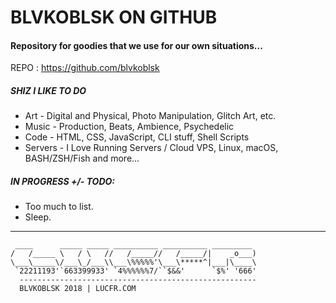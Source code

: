 # BLVKOBLSK ON GITHUB

#### Repository for goodies that we use for our own situations...

REPO : <https://github.com/blvkoblsk>

##### SHIZ I LIKE TO DO

 * Art - Digital and Physical, Photo Manipulation, Glitch Art, etc.
 * Music - Production, Beats, Ambience, Psychedelic
 * Code - HTML, CSS, JavaScript, CLI stuff, Shell Scripts
 * Servers - I Love Running Servers / Cloud VPS, Linux, macOS, BASH/ZSH/Fish and more... 

#####  IN PROGRESS  +/-  TODO: 

 - Too much to list.
 - Sleep.

---

     ____      _____ _____ __________ __________ _________
    /   /_____ \   / \   //   /_____//   /_____/|    _o___)
    \___\_____\/___\_/___\\___\%%%%%'\___\*****^|___|\____\
     `22211193'`663399933' `4%%%%%%7/``$&&'      `$%' '666'
      -----------------------------------------------------
      BLVKOBLSK 2018 | LUCFR.COM
